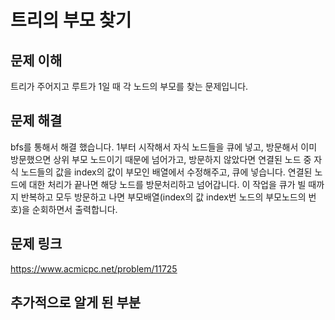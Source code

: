 # 트리의 부모 찾기

## 문제 이해
트리가 주어지고 루트가 1일 때 각 노드의 부모를 찾는 문제입니다.

## 문제 해결
bfs를 통해서 해결 했습니다. 1부터 시작해서 자식 노드들을 큐에 넣고, 방문해서 이미 방문했으면 상위 부모 노드이기 때문에 넘어가고, 방문하지 않았다면 
연결된 노드 중 자식 노드들의 값을 index의 값이 부모인 배열에서 수정해주고, 큐에 넣습니다. 연결된 노드에 대한 처리가 끝나면 해당 노드를 방문처리하고 넘어갑니다.
이 작업을 큐가 빌 때까지 반복하고 모두 방문하고 나면 부모배열(index의 값 index번 노드의 부모노드의 번호)을 순회하면서 출력합니다.

## 문제 링크
https://www.acmicpc.net/problem/11725

## 추가적으로 알게 된 부분